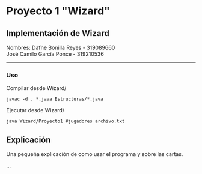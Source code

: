 Proyecto 1 "Wizard"
=========================================

Implementación de Wizard
----------------------------------------------------
Nombres:
Dafne Bonilla Reyes - 319089660  
José Camilo García Ponce - 319210536  

----------------------------------------------------

### Uso

Compilar desde Wizard/
```
javac -d . *.java Estructuras/*.java
```

Ejecutar desde Wizard/
```
java Wizard/Proyecto1 #jugadores archivo.txt
```

## Explicación

Una pequeña explicación de como usar el programa y sobre las cartas.

...
